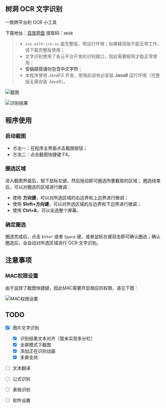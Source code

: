 ## 树洞 OCR 文字识别
一款跨平台的 OCR 小工具

下载地址：[百度网盘](https://pan.baidu.com/s/1gVVQ58fZ8ori-O7rWKpRPQ)  提取码：`m6d8`

> - `xxx-with-jre.xx` 是完整版，带运行环境；如果精简版不能正常工作，请下载完整版使用；
> - 文字识别使用了各云平台开发的识别接口，因此需要联网才能正常使用；
> - **安装路径请勿包含中文字符**；
> - 本程序使用 JavaFX 开发，使用前请务必安装 **Java8** 运行环境（完整版无需安装 Java8）。

![截图](http://img.ifish.fun/FqzQ_arDyqsYOXcRoFNQ_Hezyoqo)

![识别结果](http://img.ifish.fun/FrQngY0WsMZP-f6NBze14n0SSKkB)

## 程序使用
### 启动截图
- 方法一：在程序主界面点击截图按钮；
- 方法二：点击截图快捷键 F4。

### 圈选区域
进入截图界面后，按下鼠标左键，然后拖动即可圈选所要截取的区域；
圈选结束后，可以对圈选的区域进行微调：
- 使用 **方向键**，可以对所选区域的右边界和上边界进行微调；
- 使用 **Shift+方向键**，可以对所选区域的左边界和下边界进行微调；
- 使用 **Ctrl+A**，可以全选整个屏幕。

### 确定圈选
圈选完成后，点击 `Enter` 或者 `Space` 键，或者鼠标左键双击即可确认圈选；确认圈选后，会自动对所选区域进行 OCR 文字识别。

## 注意事项
### MAC权限设置
由于监控了截图快捷键，因此MAC需要开启相应的权限，请见下图：

![MAC权限设置](http://img.ifish.fun/Fo31NZQIhPNF6m7gOorRGDuKvaZ_)

## TODO
- [x] 图片文字识别
  - [x] 识别结果文本对齐（暂未实现多分栏）
  - [x] 全屏模式下截图
  - [x] 添加正在识别动画
  - [x] 多屏支持
- [ ] 文本翻译
- [ ] 公式识别
- [ ] 表格识别
- [ ] 软件设置

